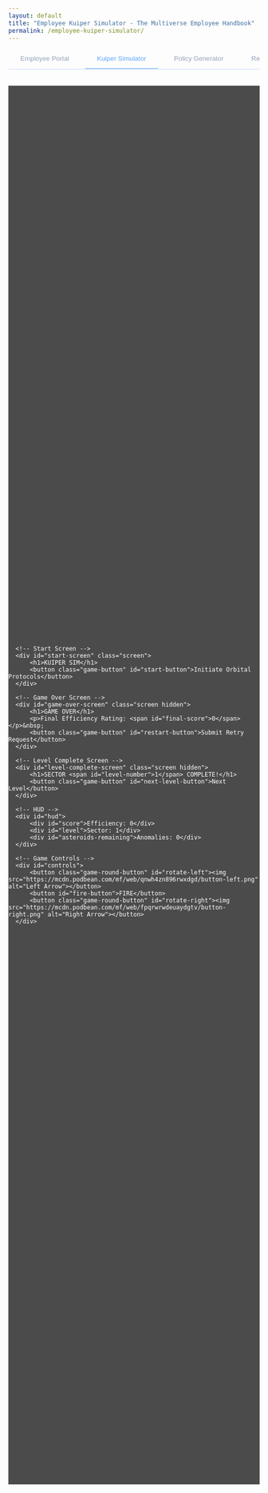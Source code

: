 ```yaml
---
layout: default
title: "Employee Kuiper Simulator - The Multiverse Employee Handbook"
permalink: /employee-kuiper-simulator/
---
```


<style>
.portal-header {
  text-align: center;
  padding: 4rem 0 2rem;
}

.portal-intro {
  max-width: 800px;
  margin: 1.5rem auto;
  color: #94a3b8;
  font-size: 1.5rem;
  line-height: 1.8;
}

.tab-container {
  max-width: 1000px;
  margin: 2rem auto;
}

.tab-list {
  display: flex;
  gap: 0.5rem;
  border-bottom: 2px solid rgba(96, 165, 250, 0.2);
  padding-bottom: 1px;
  margin-bottom: 2rem;
  overflow-x: auto;
}

.tab-button {
  padding: 0.75rem 1.5rem;
  background: transparent;
  border: none;
  color: #94a3b8;
  cursor: pointer;
  border-bottom: 2px solid transparent;
  margin-bottom: -2px;
  white-space: nowrap;
  transition: all 0.3s ease;
}

.tab-button:hover {
  color: #60a5fa;
}

.tab-button.active {
  color: #60a5fa;
  border-bottom-color: #60a5fa;
}

.portal-card {
  background: rgba(30, 41, 59, 0.5);
  padding: 2rem;
  border-radius: 0.5rem;
  backdrop-filter: blur(10px);
  margin-bottom: 2rem;
}

.login-form {
  max-width: 400px;
  margin: 2rem auto;
}

.form-group {
  margin-bottom: 1.5rem;
}

.form-group label {
  display: block;
  margin-bottom: 0.5rem;
  color: #94a3b8;
}

.form-input {
  width: 100%;
  padding: 0.75rem;
  background: rgba(15, 23, 42, 0.5);
  border: 1px solid rgba(96, 165, 250, 0.2);
  border-radius: 0.25rem;
  color: white;
  transition: all 0.3s ease;
}

.form-input:focus {
  outline: none;
  border-color: #60a5fa;
  box-shadow: 0 0 0 2px rgba(96, 165, 250, 0.2);
}

.login-button {
  width: 100%;
  padding: 0.75rem;
  background: #2563eb;
  color: white;
  border: none;
  border-radius: 0.25rem;
  cursor: pointer;
  transition: all 0.3s ease;
}

.login-button:hover {
  background: #1d4ed8;
}

.quantum-status {
  text-align: center;
  padding: 1rem;
  margin-top: 1rem;
  border-radius: 0.25rem;
  background: rgba(96, 165, 250, 0.1);
  display: none;
}

.portal-features {
  display: grid;
  grid-template-columns: repeat(auto-fit, minmax(250px, 1fr));
  gap: 2rem;
  margin: 2rem 0;
}

.feature-card {
  background: rgba(30, 41, 59, 0.3);
  padding: 1.5rem;
  border-radius: 0.5rem;
  border: 1px solid rgba(96, 165, 250, 0.2);
  transition: all 0.3s ease;
}

.feature-card:hover {
  transform: translateY(-5px);
  border-color: #60a5fa;
}

@media (max-width: 768px) {
  .tab-list {
    flex-wrap: wrap;
  }

  .tab-button {
    flex: 1 1 auto;
    text-align: center;
  }
}
/* ============================= */
/* game styles */
/* ============================= */

.game-window {
    height: 70vh;
    background-color: #000; /* Background color */
    opacity: 0.7; /* Transparency level (0 is fully transparent, 1 is fully opaque) */
    color: #fff;
    font-family: 'Arial', sans-serif;
    overflow: hidden;
    touch-action: none;
}

#game-container {
    position: relative;
    width: 100%; /* Full width of the parent */
    height: 100%; /* Full height of the parent */
    display: flex; /* Use flexbox for centering */
    justify-content: center; /* Horizontally center content */
    align-items: center; /* Vertically center content */
}

#gameCanvas {
    position: absolute;
    top: 0;
    left: 0;
    width: 100%;
    height: 100%;
    touch-action: none;
}

/* Screen Styles */
.screen {
    position: absolute;
    top: 0;
    left: 0;
    width: 100%;
    height: 100%;
    display: flex;
    flex-direction: column;
    justify-content: center;
    align-items: center;
    background: rgba(0, 0, 0, 0.8);
    z-index: 2;
}

.hidden {
    display: none;
}

/* Text Styles */
h1 {
    font-size: 48px;
    margin-bottom: 20px;
    text-align: center;
}

/* Button Styles */
.game-button {
    padding: 15px 30px;
    font-size: 20px;
    border: none;
    border-radius: 25px;
    background: #4CAF50;
    color: white;
    cursor: pointer;
    transition: background 0.3s ease;
}

.game-button:hover {
    background: #45a049;
}

/* Controls */
#controls {
    position: absolute;
    bottom: 20px;
    left: 0;
    right: 0;
    display: flex;
    justify-content: center;
    gap: 20px;
    z-index: 1;
}

#fire-button {
    width: 80px;
    height: 80px;
    border-radius: 50%;
    background: #ff4444;
    padding: 0;
}

#fire-button:active {
    background: #cc0000;
}

#rotate-left, #rotate-right {
    width: 60px;
    height: 60px;
    border-radius: 50%;
    background: #4444ff;
    padding: 0;
    font-size: 24px;
}

#rotate-left:active, #rotate-right:active {
    background: #0000cc;
}

/* HUD */
#hud {
    position: absolute;
    top: 20px;
    left: 20px;
    font-size: 24px;
    z-index: 1;
    display: flex;
    flex-direction: column;
    gap: 10px;
}

/* Media Queries */
@media (max-width: 768px) {
    h1 {
        font-size: 36px;
    }

    .game-button {
        padding: 12px 24px;
        font-size: 18px;
    }
}

@media (max-width: 480px) {
    h1 {
        font-size: 28px;
    }

    #fire-button {
        width: 60px;
        height: 60px;
    }
}

.game-round-button {
    width: 50px; /* Adjust size to fit the image */
    height: 50px; /* Keep width and height equal for a round shape */
    border-radius: 50%; /* Makes the button round */
    border: none; /* Removes default border */
    background-color: #4444ff; /* Choose a background color */
    display: flex; /* Center the image */
    justify-content: center; /* Center the image horizontally */
    align-items: center; /* Center the image vertically */
    cursor: pointer; /* Changes the cursor to indicate a clickable button */
    box-shadow: 0 4px 6px rgba(0, 0, 0, 0.2); /* Adds a subtle shadow */
    transition: background-color 0.3s ease, box-shadow 0.3s ease; /* Smooth hover effect */
}

.game-round-button:hover {
    background-color: #333333; /* Darken the background on hover */
    box-shadow: 0 6px 8px rgba(0, 0, 0, 0.3); /* Enhance the shadow on hover */
}

.game-round-button img {
    width: 24px; /* Adjust to match the icon size */
    height: auto; /* Maintain aspect ratio */
    filter: invert(1); /* Inverts the colors of the image */
}

/* Add to the existing CSS in the style section */
.game-button,
.game-round-button {
    -webkit-touch-callout: none; /* iOS Safari */
    -webkit-user-select: none;   /* Safari */
    -khtml-user-select: none;    /* Konqueror HTML */
    -moz-user-select: none;      /* Firefox */
    -ms-user-select: none;       /* Internet Explorer/Edge */
    user-select: none;           /* Non-prefixed version */
    -webkit-tap-highlight-color: transparent; /* Remove tap highlight on mobile */
    touch-action: manipulation;  /* Disable double-tap zoom */
}

#fire-button {
    -webkit-touch-callout: none;
    -webkit-user-select: none;
    -khtml-user-select: none;
    -moz-user-select: none;
    -ms-user-select: none;
    user-select: none;
    -webkit-tap-highlight-color: transparent;
    touch-action: manipulation;
}

</style>

<div class="background-container">
    <div class="background-overlay"></div>
</div>

<div class="tab-list">
    <button class="tab-button" onclick="window.location.href='/employee-portal'">Employee Portal</button>
    <button class="tab-button active" onclick="window.location.href='/employee-kuiper-simulator'">Kuiper Simulator</button>
    <button class="tab-button" onclick="window.location.href='/employee-corporate-policy-generator'">Policy Generator</button>
    <button class="tab-button" onclick="window.location.href='/employee-reality-status'">Reality Check Status</button>
    <button class="tab-button" onclick="window.location.href='/employee-jobs'">Interdimensional Job Board</button>
</div>

<div class="game-window">

  <div id="game-container">
      <canvas id="gameCanvas"></canvas>

      <!-- Start Screen -->
      <div id="start-screen" class="screen">
          <h1>KUIPER SIM</h1>
          <button class="game-button" id="start-button">Initiate Orbital Protocols</button>
      </div>

      <!-- Game Over Screen -->
      <div id="game-over-screen" class="screen hidden">
          <h1>GAME OVER</h1>
          <p>Final Efficiency Rating: <span id="final-score">0</span></p>&nbsp;
          <button class="game-button" id="restart-button">Submit Retry Request</button>
      </div>

      <!-- Level Complete Screen -->
      <div id="level-complete-screen" class="screen hidden">
          <h1>SECTOR <span id="level-number">1</span> COMPLETE!</h1>
          <button class="game-button" id="next-level-button">Next Level</button>
      </div>

      <!-- HUD -->
      <div id="hud">
          <div id="score">Efficiency: 0</div>
          <div id="level">Sector: 1</div>
          <div id="asteroids-remaining">Anomalies: 0</div>
      </div>

      <!-- Game Controls -->
      <div id="controls">
          <button class="game-round-button" id="rotate-left"><img src="https://mcdn.podbean.com/mf/web/qnwh4zn896rwxdgd/button-left.png" alt="Left Arrow"></button>
          <button id="fire-button">FIRE</button>
          <button class="game-round-button" id="rotate-right"><img src="https://mcdn.podbean.com/mf/web/fpqrwrwdeuaydgtv/button-right.png" alt="Right Arrow"></button>
      </div>
  </div>

</div>

<div id="quantum-field" class="quantum-field"></div>

<script src="{{ site.js_path }}/asteroids.js?v=1.0.5"></script>
